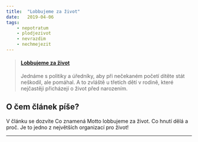 ```yaml
---
title:  "Lobbujeme za život"
date:   2019-04-06
tags: 
    - nepotratum
    - plodjezivot
    - nevrazdim
    - nechmejezit
---
```

<blockquote class="embedly-card"><h4><a href="https://hnutiprozivot.cz/clanky/1001-lobbujeme-za-zivot">Lobbujeme za život</a></h4><p>Jednáme s politiky a úředníky, aby při nečekaném početí dítěte stát neškodil, ale pomáhal. A to zvláště u třetích dětí v rodině, které nejčastěji přicházejí o život před narozením.</p></blockquote>
<script async src="//cdn.embedly.com/widgets/platform.js" charset="UTF-8"></script>



## O čem článek píše?

V článku se dozvíte Co znamená Motto lobbujeme za život. Co hnutí dělá a proč. 
Je to jedno z největších organizací pro život!


---

